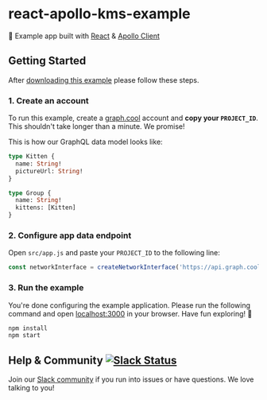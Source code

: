 # react-apollo-kms-example
:memo: Example app built with [React](https://facebook.github.io/react) & [Apollo Client](https://github.com/apollostack/apollo-client)

## Getting Started

After [downloading this example](https://github.com/graphcool-examples/react-apollo-kms-example/archive/master.zip) please follow these steps.

### 1. Create an account

To run this example, create a [graph.cool](http://graph.cool) account and **copy your `PROJECT_ID`**. This shouldn't take longer than a minute. We promise!

This is how our GraphQL data model looks like:

```graphql
type Kitten {
  name: String!
  pictureUrl: String!
}

type Group {
  name: String!
  kittens: [Kitten]
}
```


### 2. Configure app data endpoint

Open `src/app.js` and paste your `PROJECT_ID` to the following line:

```js
const networkInterface = createNetworkInterface('https://api.graph.cool/simple/v1/__PROJECT_ID__')
```


### 3. Run the example

You're done configuring the example application. Please run the following command and open [localhost:3000](http://localhost:3000) in your browser. Have fun exploring! 🎉

```sh
npm install
npm start
```


## Help & Community [![Slack Status](https://slack.graph.cool/badge.svg)](https://slack.graph.cool)

Join our [Slack community](http://slack.graph.cool/) if you run into issues or have questions. We love talking to you!
